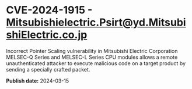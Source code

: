 # CVE-2024-1915 - Mitsubishielectric.Psirt@yd.MitsubishiElectric.co.jp

Incorrect Pointer Scaling vulnerability in Mitsubishi Electric Corporation MELSEC-Q Series and MELSEC-L Series CPU modules allows a remote unauthenticated attacker to execute malicious code on a target product by sending a specially crafted packet.

**Publish date:** 2024-03-15
